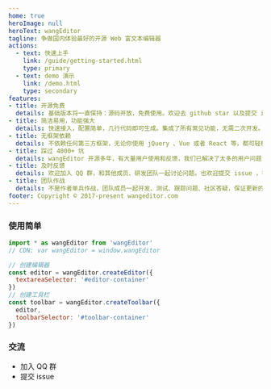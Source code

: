 ```yaml
---
home: true
heroImage: null
heroText: wangEditor
tagline: 争做国内体验最好的开源 Web 富文本编辑器
actions:
  - text: 快速上手
    link: /guide/getting-started.html
    type: primary
  - text: demo 演示
    link: /demo.html
    type: secondary
features:
- title: 开源免费
  details: 基础版本将一直保持：源码开放，免费使用。欢迎去 github star 以及提交 issue。
- title: 简洁易用，功能强大
  details: 快速接入，配置简单，几行代码即可生成。集成了所有常见功能，无需二次开发。
- title: 无框架依赖
  details: 不依赖任何第三方框架，无论你使用 jQuery 、Vue 或者 React 等，都可轻松接入。
- title: 踩过 4000+ 坑
  details: wangEditor 开源多年，有大量用户使用和反馈，我们已解决了太多的用户问题（详见 github issues）。
- title: 及时反馈
  details: 欢迎加入 QQ 群，和其他成员、研发团队一起讨论问题。也欢迎提交 issue ，我们会及时回复。
- title: 团队作战
  details: 不是作者单兵作战，团队成员一起开发、测试、跟踪问题、社区答疑，保证更新的持续性和稳定性。
footer: Copyright © 2017-present wangeditor.com
---
```


### 使用简单

```js
import * as wangEditor from 'wangEditor'
// CDN: var wangEditor = window.wangEditor

// 创建编辑器
const editor = wangEditor.createEditor({
  textareaSelector: '#editor-container'
})
// 创建工具栏
const toolbar = wangEditor.createToolbar({
  editor,
  toolbarSelector: '#toolbar-container'
})
```

### 交流

- 加入 QQ 群
- 提交 issue
